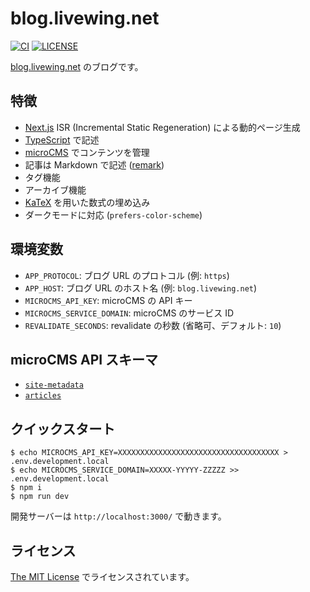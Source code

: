# blog.livewing.net

[![CI](https://github.com/livewing/blog.livewing.net/workflows/CI/badge.svg)](https://github.com/livewing/blog.livewing.net/actions?query=workflow%3ACI)
[![LICENSE](https://img.shields.io/github/license/livewing/blog.livewing.net)](./LICENSE)

[blog.livewing.net](https://blog.livewing.net/) のブログです。

## 特徴

- [Next.js](https://nextjs.org/) ISR (Incremental Static Regeneration) による動的ページ生成
- [TypeScript](https://www.typescriptlang.org/) で記述
- [microCMS](https://microcms.io/) でコンテンツを管理
- 記事は Markdown で記述 ([remark](https://remark.js.org/))
- タグ機能
- アーカイブ機能
- [KaTeX](https://katex.org/) を用いた数式の埋め込み
- ダークモードに対応 (`prefers-color-scheme`)

## 環境変数

- `APP_PROTOCOL`: ブログ URL のプロトコル (例: `https`)
- `APP_HOST`: ブログ URL のホスト名 (例: `blog.livewing.net`)
- `MICROCMS_API_KEY`: microCMS の API キー
- `MICROCMS_SERVICE_DOMAIN`: microCMS のサービス ID
- `REVALIDATE_SECONDS`: revalidate の秒数 (省略可、デフォルト: `10`)

## microCMS API スキーマ

- [`site-metadata`](./schemas/api-site-metadata.json)
- [`articles`](./schemas/api-articles.json)

## クイックスタート

```shell
$ echo MICROCMS_API_KEY=XXXXXXXXXXXXXXXXXXXXXXXXXXXXXXXXXXXX > .env.development.local
$ echo MICROCMS_SERVICE_DOMAIN=XXXXX-YYYYY-ZZZZZ >> .env.development.local
$ npm i
$ npm run dev
```

開発サーバーは `http://localhost:3000/` で動きます。

## ライセンス

[The MIT License](./LICENSE) でライセンスされています。
